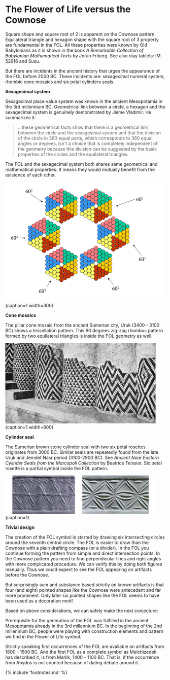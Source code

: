 # The Flower of Life versus the Cownose

Square shape and square root of 2 is apparent on the Cownose pattern. Equilateral triangle and hexagon shape with the square root of 3 property are fundamental in the FOL. All these properties were known by Old Babylonians as it is shown in the book *A Remarkable Collection of Babylonian Mathematical Texts*<!-- cite author="Joran Friberg" title="A Remarkable Collection of Babylonian Mathematical Texts" date="2007" location="MS 3051 on the page 207" type="article" href="http://www.new1.dli.ernet.in/data1/upload/insa/INSA_2/20005a5d_1.pdf" --> by Joran Friberg. See also clay tablets: IM 52916<!-- cite author="David Fowler and Eleanor Robson" title="Square Root Approximations in Old Babylonian Mathematics" date="1998" location="" type="article" href="http://math.berkeley.edu/~lpachter/128a/Babylonian_sqrt2.pdf" --> and Susu<!-- cite author="Swapan Kumar Adhikaari" title="Babylonian mathematics" date="1997" location="" type="article" href="http://www.new1.dli.ernet.in/data1/upload/insa/INSA_2/20005a5d_1.pdf" -->.

But there are incidents in the ancient history that urges the appearance of the FOL before 2000 BC. These incidents are: sexagecimal numeral system, rhombic cone mosaics and six petal cylinders seals.

**Sexagecimal system**

Sexagecimal place value system was known in the ancient Mesopotamia in the 3rd millennium BC. Geometrical link between a circle, a hexagon and the sexagecimal system is genuinely demonstrated by Jaime Vladimir<!-- cite author="Jaime Vladimir" title="A geometrical link between the circle and sexagesimal system " date="2005" location="" type="article" href="http://halshs.archives-ouvertes.fr/docs/00/03/44/42/DOC/geometrical_link_circle_sexagesimal_system.doc" -->. He summarizes it:

> ...these geometrical facts show that there is a geometrical link between the circle and the sexagesimal system and that the division of the circle in 360 equal parts, which corresponds to 360 equal angles or degrees, isn't a choice that is completely independent of the geometry because this division can be suggested by the basic properties of the circles and the equilateral triangles.

The FOL and the sexagecimal system both shares same geometrical and mathematical properties. It means they would mutually benefit from the existence of each other.

![Abacus or calculation table in base 60 © Jaime Vladimir](./media/abacus-table.png){caption=1 width=300}

**Cone mosaics**

The pillar cone mosaic<!-- cite author="wikipedia.org" title="Cone mosaic courtyard" date="" location="" type="website" href="http://en.wikipedia.org/wiki/Uruk#mediaviewer/File:Pergamonmuseum_Inanna_01.jpg" --> from the ancient Sumerian city, Uruk (3400 - 3100 BC) shows a tessellation pattern. This 60 degrees zig-zag rhombus pattern formed by two equilateral triangles is inside the FOL geometry as well.

![Cone mosaic on a Uruk facade © Staatliche Museen zu Berlin, Vorderasiatisches Museum. Olaf M. Teßmer](./media/cone-mosaic-columns.jpg){caption=1 width=600}

**Cylinder seal**

The Sumerian brown stone cylinder seal<!-- cite author="christies.com" title="The Sumerian brown stone cylinder seal" date="" location="" type="website" href="http://www.christies.com/lotfinder/lot/a-sumerian-brown-stone-cylinder-seal-early-2067180-details.aspx?intObjectID=2067180" --> with two six petal rosettes originates from 3000 BC. Similar seals are repeatedly found from the late Uruk and Jemdet Nasr period (3100-2900 BC). See *Ancient Near Eastern Cylinder Seals from the Marcopoli Collection*<!-- cite author="Beatrice Teissier" title="Ancient Near Eastern Cylinder Seals from the Marcopoli Collection" date="1984" location="page 177" type="book" href="http://www.ucpress.edu/op.php?isbn=9780520049277" --> by Beatrice Teissier. Six petal rosette is a partial symbol inside the FOL pattern.

![Cylinder seals © christies.com (left), Marcopoli Collections (right)](./media/cylinder-seals.png){caption=1}

**Trivial design**

The creation of the FOL symbol is started by drawing six intersecting circles around the seventh central circle. The FOL is easier to draw than the Cownose with a plain drafting compass (or a divider). In the FOL you continue forming the pattern from simple and direct intersection points. In the Cownose pattern you need to find perpendicular lines and right angles with more complicated procedure. We can verify this by doing both figures manually. Thus we could expect to see the FOL appearing on artifacts before the Cownose.

But surprisingly sum and substance based strictly on known artifacts is that four (and eight) pointed shapes like the Cownose were antecedent and far more prominent. Only later six pointed shapes like the FOL seems to have been used as a decoration motif.

Based on above considerations, we can safely make the next conjecture:

<!-- note -->

Prerequisite for the generation of the FOL was fulfilled in the ancient Mesopotamia already in the 3rd millennium BC. In the beginning of the 2nd millennium BC, people were playing with construction elements and pattern we find in the Flower of Life symbol.

<!-- endnote -->

Strictly speaking first occurrences of the FOL are available on artifacts from 1600 - 1500 BC. And the first FOL as a complete symbol as Melchizedek has described it, is from Marlik, 1400 - 1100 BC. That is, if the occurrence from Abydos is not counted because of dating debate around it.

{% include 'footnotes.md' %}
